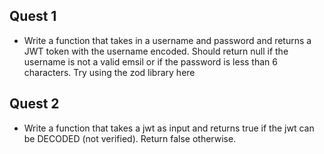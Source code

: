 ## Quest 1
 - Write a function that takes in a username and password and returns a JWT token with the username encoded. Should return null if the username is not a valid emsil or if the password is less than 6 characters. Try using the zod library here

## Quest 2
 - Write a function that takes a jwt as input and returns true if the jwt can be DECODED (not verified). Return false otherwise.
  